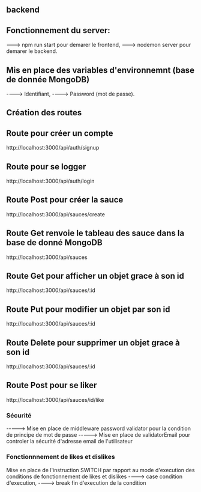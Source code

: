 ## backend

## Fonctionnement du server:  
---> npm run start pour demarer le frontend,
---> nodemon server pour demarer le backend.

## Mis en place des variables d'environnemnt (base de donnée MongoDB)
----> Identifiant,
----> Password (mot de passe).

## Création des routes
## Route pour créer un compte
http://localhost:3000/api/auth/signup

## Route pour se logger
http://localhost:3000/api/auth/login

## Route Post pour créer la sauce
http://localhost:3000/api/sauces/create

## Route Get renvoie le tableau des sauce dans la base de donné MongoDB
http://localhost:3000/api/sauces

## Route Get pour afficher un objet grace à son id
http://localhost:3000/api/sauces/:id

## Route Put pour modifier un objet par son id
http://localhost:3000/api/sauces/:id

## Route Delete pour supprimer un objet grace à son id
http://localhost:3000/api/sauces/:id

## Route Post pour se liker 
http://localhost:3000/api/sauces/id/like


### Sécurité
-----> Mise en place de middleware password validator pour la condition de principe de mot de passe
-----> Mise en place de validatorEmail pour controler la sécurité d'adresse email de l'utilisateur

### Fonctionnnement de likes et dislikes
Mise en place de l'instruction SWITCH  par rapport au mode d'execution des conditions de fonctionnement de likes et dislikes
----> case condition d'execution,
----> break fin d'execution de la condition